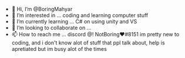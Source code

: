 - 👋 Hi, I’m @BoringMahyar
- 👀 I’m interested in ... coding and learning computer stuff 
- 🌱 I’m currently learning ... C# on using unity and VS 
- 💞️ I’m looking to collaborate on ... 
- 📫 How to reach me ... discord @! NotBoring♥#8151 
im pretty new to coding, and i don't know alot of stuff that ppl talk about, help is apretiated but im busy alot of the times
<!---
BoringMahyar/BoringMahyar is a ✨ special ✨ repository because its `README.md` (this file) appears on your GitHub profile.
You can click the Preview link to take a look at your changes.
--->
